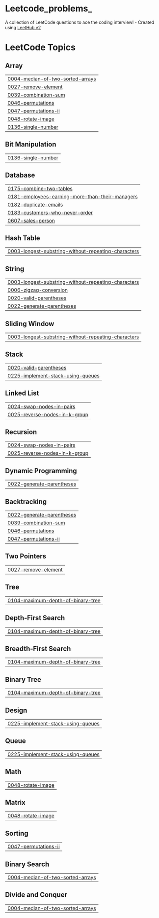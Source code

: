 # Leetcode_problems_
A collection of LeetCode questions to ace the coding interview! - Created using [LeetHub v2](https://github.com/arunbhardwaj/LeetHub-2.0)

<!---LeetCode Topics Start-->
# LeetCode Topics
## Array
|  |
| ------- |
| [0004-median-of-two-sorted-arrays](https://github.com/Shameer767400/Leetcode_problems_/tree/master/0004-median-of-two-sorted-arrays) |
| [0027-remove-element](https://github.com/Shameer767400/Leetcode_problems_/tree/master/0027-remove-element) |
| [0039-combination-sum](https://github.com/Shameer767400/Leetcode_problems_/tree/master/0039-combination-sum) |
| [0046-permutations](https://github.com/Shameer767400/Leetcode_problems_/tree/master/0046-permutations) |
| [0047-permutations-ii](https://github.com/Shameer767400/Leetcode_problems_/tree/master/0047-permutations-ii) |
| [0048-rotate-image](https://github.com/Shameer767400/Leetcode_problems_/tree/master/0048-rotate-image) |
| [0136-single-number](https://github.com/Shameer767400/Leetcode_problems_/tree/master/0136-single-number) |
## Bit Manipulation
|  |
| ------- |
| [0136-single-number](https://github.com/Shameer767400/Leetcode_problems_/tree/master/0136-single-number) |
## Database
|  |
| ------- |
| [0175-combine-two-tables](https://github.com/Shameer767400/Leetcode_problems_/tree/master/0175-combine-two-tables) |
| [0181-employees-earning-more-than-their-managers](https://github.com/Shameer767400/Leetcode_problems_/tree/master/0181-employees-earning-more-than-their-managers) |
| [0182-duplicate-emails](https://github.com/Shameer767400/Leetcode_problems_/tree/master/0182-duplicate-emails) |
| [0183-customers-who-never-order](https://github.com/Shameer767400/Leetcode_problems_/tree/master/0183-customers-who-never-order) |
| [0607-sales-person](https://github.com/Shameer767400/Leetcode_problems_/tree/master/0607-sales-person) |
## Hash Table
|  |
| ------- |
| [0003-longest-substring-without-repeating-characters](https://github.com/Shameer767400/Leetcode_problems_/tree/master/0003-longest-substring-without-repeating-characters) |
## String
|  |
| ------- |
| [0003-longest-substring-without-repeating-characters](https://github.com/Shameer767400/Leetcode_problems_/tree/master/0003-longest-substring-without-repeating-characters) |
| [0006-zigzag-conversion](https://github.com/Shameer767400/Leetcode_problems_/tree/master/0006-zigzag-conversion) |
| [0020-valid-parentheses](https://github.com/Shameer767400/Leetcode_problems_/tree/master/0020-valid-parentheses) |
| [0022-generate-parentheses](https://github.com/Shameer767400/Leetcode_problems_/tree/master/0022-generate-parentheses) |
## Sliding Window
|  |
| ------- |
| [0003-longest-substring-without-repeating-characters](https://github.com/Shameer767400/Leetcode_problems_/tree/master/0003-longest-substring-without-repeating-characters) |
## Stack
|  |
| ------- |
| [0020-valid-parentheses](https://github.com/Shameer767400/Leetcode_problems_/tree/master/0020-valid-parentheses) |
| [0225-implement-stack-using-queues](https://github.com/Shameer767400/Leetcode_problems_/tree/master/0225-implement-stack-using-queues) |
## Linked List
|  |
| ------- |
| [0024-swap-nodes-in-pairs](https://github.com/Shameer767400/Leetcode_problems_/tree/master/0024-swap-nodes-in-pairs) |
| [0025-reverse-nodes-in-k-group](https://github.com/Shameer767400/Leetcode_problems_/tree/master/0025-reverse-nodes-in-k-group) |
## Recursion
|  |
| ------- |
| [0024-swap-nodes-in-pairs](https://github.com/Shameer767400/Leetcode_problems_/tree/master/0024-swap-nodes-in-pairs) |
| [0025-reverse-nodes-in-k-group](https://github.com/Shameer767400/Leetcode_problems_/tree/master/0025-reverse-nodes-in-k-group) |
## Dynamic Programming
|  |
| ------- |
| [0022-generate-parentheses](https://github.com/Shameer767400/Leetcode_problems_/tree/master/0022-generate-parentheses) |
## Backtracking
|  |
| ------- |
| [0022-generate-parentheses](https://github.com/Shameer767400/Leetcode_problems_/tree/master/0022-generate-parentheses) |
| [0039-combination-sum](https://github.com/Shameer767400/Leetcode_problems_/tree/master/0039-combination-sum) |
| [0046-permutations](https://github.com/Shameer767400/Leetcode_problems_/tree/master/0046-permutations) |
| [0047-permutations-ii](https://github.com/Shameer767400/Leetcode_problems_/tree/master/0047-permutations-ii) |
## Two Pointers
|  |
| ------- |
| [0027-remove-element](https://github.com/Shameer767400/Leetcode_problems_/tree/master/0027-remove-element) |
## Tree
|  |
| ------- |
| [0104-maximum-depth-of-binary-tree](https://github.com/Shameer767400/Leetcode_problems_/tree/master/0104-maximum-depth-of-binary-tree) |
## Depth-First Search
|  |
| ------- |
| [0104-maximum-depth-of-binary-tree](https://github.com/Shameer767400/Leetcode_problems_/tree/master/0104-maximum-depth-of-binary-tree) |
## Breadth-First Search
|  |
| ------- |
| [0104-maximum-depth-of-binary-tree](https://github.com/Shameer767400/Leetcode_problems_/tree/master/0104-maximum-depth-of-binary-tree) |
## Binary Tree
|  |
| ------- |
| [0104-maximum-depth-of-binary-tree](https://github.com/Shameer767400/Leetcode_problems_/tree/master/0104-maximum-depth-of-binary-tree) |
## Design
|  |
| ------- |
| [0225-implement-stack-using-queues](https://github.com/Shameer767400/Leetcode_problems_/tree/master/0225-implement-stack-using-queues) |
## Queue
|  |
| ------- |
| [0225-implement-stack-using-queues](https://github.com/Shameer767400/Leetcode_problems_/tree/master/0225-implement-stack-using-queues) |
## Math
|  |
| ------- |
| [0048-rotate-image](https://github.com/Shameer767400/Leetcode_problems_/tree/master/0048-rotate-image) |
## Matrix
|  |
| ------- |
| [0048-rotate-image](https://github.com/Shameer767400/Leetcode_problems_/tree/master/0048-rotate-image) |
## Sorting
|  |
| ------- |
| [0047-permutations-ii](https://github.com/Shameer767400/Leetcode_problems_/tree/master/0047-permutations-ii) |
## Binary Search
|  |
| ------- |
| [0004-median-of-two-sorted-arrays](https://github.com/Shameer767400/Leetcode_problems_/tree/master/0004-median-of-two-sorted-arrays) |
## Divide and Conquer
|  |
| ------- |
| [0004-median-of-two-sorted-arrays](https://github.com/Shameer767400/Leetcode_problems_/tree/master/0004-median-of-two-sorted-arrays) |
<!---LeetCode Topics End-->